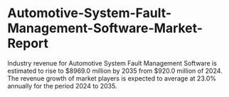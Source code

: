 # Automotive-System-Fault-Management-Software-Market-Report
Industry revenue for Automotive System Fault Management Software is estimated to rise to $8969.0 million by 2035 from $920.0 million of 2024. The revenue growth of market players is expected to average at 23.0% annually for the period 2024 to 2035.
